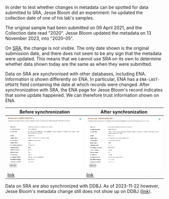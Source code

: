 In order to test whether changes in metadata can be spotted for data submitted to SRA, Jesse Bloom did an experiment: he updated the collection date of one of his lab's samples. 

The original sample had been submitted on 09 April 2021, and the Collection date read "2020". Jesse Bloom updated the metadata on 13 November 2023, into "2020-05". 

On [SRA](https://www.ncbi.nlm.nih.gov/biosample/?term=SAMN18683769), the change is not visible. The only date shown is the original submission date, and there does not seem to be any sign that the metadata were updated. This means that we cannot use SRA on its own to determine whether data shown today are the same as when they were submitted.  

Data on SRA are synchronised with other databases, including ENA. Information is shown differently on ENA. In particular, ENA has a `ENA-LAST-UPDATE` field containing the date at which records were changed. After synchronization with SRA, the ENA page for Jesse Bloom's record indicates that some update happened. We can therefore trust information shown on ENA.  

| Before synchronization | After synchronization |  
|---|---|
|![screenshot before](../img/ENA_JB_before.png) | ![screenshot after](../img/ENA_JB_after.png) | 
|[link](https://web.archive.org/web/20231114214857/https://www.ebi.ac.uk/ena/browser/view/SAMN18683769) | [link](https://www.ebi.ac.uk/ena/browser/view/SAMN18683769) |


Data on SRA are also synchronized with DDBJ. As of 2023-11-22 however, Jesse Bloom's metadata change still does not show up on DDBJ ([link](https://ddbj.nig.ac.jp/resource/biosample/SAMN18683769)).

